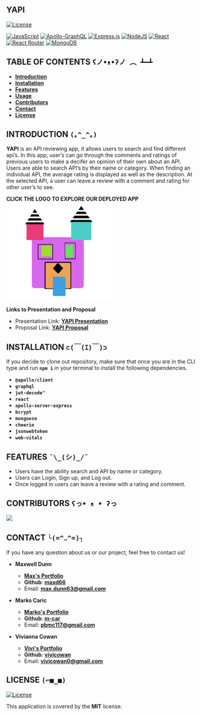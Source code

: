 YAPI
----

[![License](https://img.shields.io/github/license/Ileriayo/markdown-badges?style=for-the-badge)](./LICENSE)


[![JavaScript](https://img.shields.io/badge/javascript-%23323330.svg?style=for-the-badge&logo=javascript&logoColor=%23F7DF1E)](https://img.shields.io/badge/javascript-%23323330.svg?style=for-the-badge&logo=javascript&logoColor=%23F7DF1E)
[![Apollo-GraphQL](https://img.shields.io/badge/-ApolloGraphQL-311C87?style=for-the-badge&logo=apollo-graphql)](https://img.shields.io/badge/-ApolloGraphQL-311C87?style=for-the-badge&logo=apollo-graphql)
[![Express.js](https://img.shields.io/badge/express.js-%23404d59.svg?style=for-the-badge&logo=express&logoColor=%2361DAFB)](https://img.shields.io/badge/express.js-%23404d59.svg?style=for-the-badge&logo=express&logoColor=%2361DAFB)
[![NodeJS](https://img.shields.io/badge/node.js-6DA55F?style=for-the-badge&logo=node.js&logoColor=white)](https://img.shields.io/badge/node.js-6DA55F?style=for-the-badge&logo=node.js&logoColor=white)
[![React](https://img.shields.io/badge/react-%2320232a.svg?style=for-the-badge&logo=react&logoColor=%2361DAFB)](https://img.shields.io/badge/react-%2320232a.svg?style=for-the-badge&logo=react&logoColor=%2361DAFB)
[![React Router](https://img.shields.io/badge/React_Router-CA4245?style=for-the-badge&logo=react-router&logoColor=white)](https://img.shields.io/badge/React_Router-CA4245?style=for-the-badge&logo=react-router&logoColor=white)
[![MongoDB](https://img.shields.io/badge/MongoDB-%234ea94b.svg?style=for-the-badge&logo=mongodb&logoColor=white)](https://img.shields.io/badge/MongoDB-%234ea94b.svg?style=for-the-badge&logo=mongodb&logoColor=white)



TABLE OF CONTENTS   `ʕノ•ᴥ•ʔノ ︵ ┻━┻`
-----------------

- [**Introduction**](#-introduction)
- [**Installation**](#-installation)
- [**Features**](#-features)
- [**Usage**](#-usage)
- [**Contributors**](#-contributors)
- [**Contact**](#-contact)
- [**License**](#-license)


INTRODUCTION   `(｡^‿^｡)`
------------

**YAPI** is an API reviewing app, it allows users to search and find different api’s. In this app, user’s can go through the comments and ratings of previous users to make a decifer an opinion of their own about an API. Users are able to search API’s by their name or category. When finding an individual API, the average rating is displayed as well as the description. At the selected API, a user can leave a review with a comment and rating for other user’s to see.

**CLICK THE LOGO TO EXPLORE OUR DEPLOYED APP**  
<a href="https://yapi-app.herokuapp.com/"><img alt="YAPI_APP" src="./client/src/assets/images/logo.png" ></a>



**Links to Presentation and Proposal**
- Presentation Link: [**YAPI Presentation**](https://docs.google.com/presentation/d/1UWc7UL9M0mQpQ5fAv69IIcJT7CVqT4f9MVdogAV-ULo/edit#slide=id.p)
- Proposal Link: [**YAPI Proposal**](https://docs.google.com/document/d/13z_gj7ZWftO4K7v0pe1X24_yZew4ca_W3CM6If3b5lc/edit)



INSTALLATION   `⊂(￣(ｴ)￣)⊃`
------------
If you decide to clone out repository, make sure that once you are in the CLI type and run **`npm i`** in your terminal to install the following dependencies.

- **`@apollo/client`**
- **`graphql`**
- **`jwt-decode"`**
- **`react`**
- **`apollo-server-express`**
- **`bcrypt`**
- **`mongoose`**
- **`cheerio`**
- **`jsonwebtoken`**
- **`web-vitals`**


FEATURES   `¯\_(シ)_/¯`
--------
- Users have the ability search and API by name or category.
- Users can Login, Sign up, and Log out.
- Once logged in users can leave a review with a rating and comment. 


CONTRIBUTORS  `ʕっ• ᴥ • ʔっ`
------------

<a href="https://github.com/m-car/project-3/graphs/contributors">
  <img src="https://contrib.rocks/image?repo=m-car/project-3" />
</a>


CONTACT   `└(=^‥^=)┐`
-------

If you have any question about us or our project, feel free to contact us!

- **Maxwell Dunn**

  - [**Max's Portfolio**](https://maxd66.github.io/my-portfolio/) 
  - **Github**: [**maxd66**](https://github.com/maxd66)
  - Email: **max.dunn63@gmail.com**

- **Marko Caric**

  - [**Marko's Portfolio**]()
  - **Github**: [**m-car**](https://github.com/m-car)
  - Email: **pbmc117@gmail.com**

- **Vivianna Cowan**

  - [**Vivi's Portfolio**](https://vivicowan.github.io/updated-portfolio/)
  - **Github**: [**vivicowan**](https://github.com/vivicowan)
  - Email: **vivicowan0@gmail.com**


LICENSE  `(⌐■_■)`
-------

[![License](https://img.shields.io/github/license/Ileriayo/markdown-badges?style=for-the-badge)](./LICENSE)

This application is covered by the **MIT** license.
